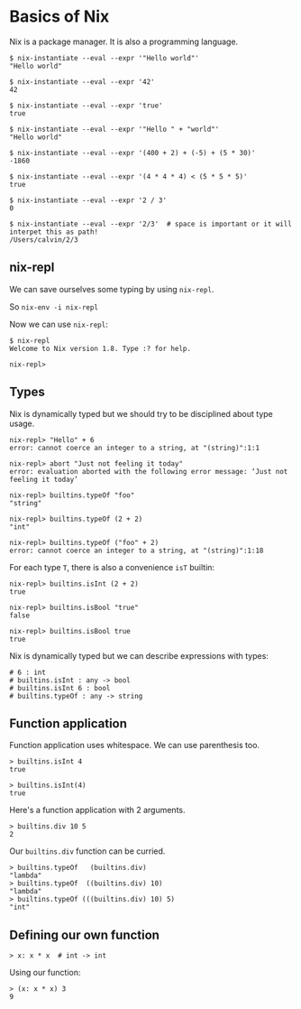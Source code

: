 # Basics of Nix

Nix is a package manager. It is also a programming language.

```
$ nix-instantiate --eval --expr '"Hello world"'
"Hello world"

$ nix-instantiate --eval --expr '42'
42

$ nix-instantiate --eval --expr 'true'
true

$ nix-instantiate --eval --expr '"Hello " + "world"'
"Hello world"

$ nix-instantiate --eval --expr '(400 + 2) + (-5) + (5 * 30)'
-1860

$ nix-instantiate --eval --expr '(4 * 4 * 4) < (5 * 5 * 5)'
true

$ nix-instantiate --eval --expr '2 / 3'
0

$ nix-instantiate --eval --expr '2/3'  # space is important or it will interpet this as path!
/Users/calvin/2/3
```

## nix-repl

We can save ourselves some typing by using `nix-repl`.

So `nix-env -i nix-repl`

Now we can use `nix-repl`:

```
$ nix-repl
Welcome to Nix version 1.8. Type :? for help.

nix-repl>
```

## Types

Nix is dynamically typed but we should try to be disciplined about type usage.

```
nix-repl> "Hello" + 6
error: cannot coerce an integer to a string, at "(string)":1:1

nix-repl> abort "Just not feeling it today"
error: evaluation aborted with the following error message: ‘Just not feeling it today’

nix-repl> builtins.typeOf "foo"
"string"

nix-repl> builtins.typeOf (2 + 2)
"int"

nix-repl> builtins.typeOf ("foo" + 2)
error: cannot coerce an integer to a string, at "(string)":1:18
```

For each type `T`, there is also a convenience `isT` builtin:

```
nix-repl> builtins.isInt (2 + 2)
true

nix-repl> builtins.isBool "true"
false

nix-repl> builtins.isBool true
true
```

Nix is dynamically typed but we can describe expressions with types:

```
# 6 : int
# builtins.isInt : any -> bool
# builtins.isInt 6 : bool
# builtins.typeOf : any -> string
```

## Function application

Function application uses whitespace.  We can use parenthesis too.

```
> builtins.isInt 4
true

> builtins.isInt(4)
true
```

Here's a function application with 2 arguments.

```
> builtins.div 10 5
2
```

Our `builtins.div` function can be curried.

```
> builtins.typeOf   (builtins.div)
"lambda"
> builtins.typeOf  ((builtins.div) 10)
"lambda"
> builtins.typeOf (((builtins.div) 10) 5)
"int"
```

## Defining our own function

```
> x: x * x  # int -> int
```

Using our function:

```
> (x: x * x) 3
9
```
